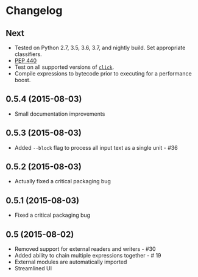 Changelog
=========


Next
----

- Tested on Python 2.7, 3.5, 3.6, 3.7, and nightly build.  Set appropriate classifiers.
- [PEP 440](https://www.python.org/dev/peps/pep-0440/)
- Test on all supported versions of [`click`](https://github.com/pallets/click).
- Compile expressions to bytecode prior to executing for a performance boost.

0.5.4 (2015-08-03)
------------------

- Small documentation improvements


0.5.3 (2015-08-03)
------------------

- Added `--block` flag to process all input text as a single unit - #36


0.5.2 (2015-08-03)
------------------

- Actually fixed a critical packaging bug


0.5.1 (2015-08-03)
------------------

- Fixed a critical packaging bug


0.5 (2015-08-02)
----------------

- Removed support for external readers and writers - #30
- Added ability to chain multiple expressions together - # 19
- External modules are automatically imported
- Streamlined UI
